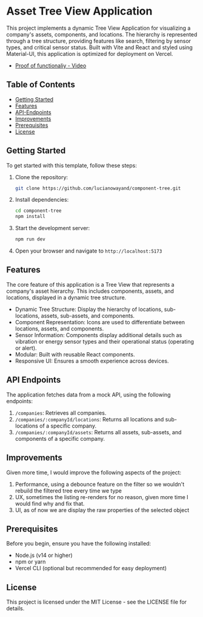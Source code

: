 # Asset Tree View Application

This project implements a dynamic Tree View Application for visualizing a company's assets, components, and locations. The hierarchy is represented through a tree structure, providing features like search, filtering by sensor types, and critical sensor status. Built with Vite and React and styled using Material-UI, this application is optimized for deployment on Vercel. 

- [Proof of functionaliy - Video](https://youtu.be/uXuNhhbjUGo)

## Table of Contents

- [Getting Started](#getting-started)
- [Features](#features)
- [API-Endpoints](#api-endpoints)
- [Improvements](#improvements)
- [Prerequisites](#prerequisites)
- [License](#license)

## Getting Started

To get started with this template, follow these steps:

1. Clone the repository:

   ```bash
   git clone https://github.com/lucianowayand/component-tree.git
   ```

2. Install dependencies:
    ```bash
    cd component-tree
    npm install
    ```

3. Start the development server:
    ```bash
    npm run dev
    ```

4. Open your browser and navigate to `http://localhost:5173`

## Features

The core feature of this application is a Tree View that represents a company's asset hierarchy. This includes components, assets, and locations, displayed in a dynamic tree structure.

* Dynamic Tree Structure: Display the hierarchy of locations, sub-locations, assets, sub-assets, and components.
* Component Representation: Icons are used to differentiate between locations, assets, and components.
* Sensor Information: Components display additional details such as vibration or energy sensor types and their operational status (operating or alert).
* Modular: Built with reusable React components.
* Responsive UI: Ensures a smooth experience across devices.

## API Endpoints

The application fetches data from a mock API, using the following endpoints:

1. `/companies`: Retrieves all companies.
2. `/companies/:companyId/locations`: Returns all locations and sub-locations of a specific company.
3. `/companies/:companyId/assets`: Returns all assets, sub-assets, and components of a specific company.

## Improvements
Given more time, I would improve the following aspects of the project:

1. Performance, using a debounce feature on the filter so we wouldn't rebuild the filtered tree every time we type
2. UX, sometimes the listing re-renders for no reason, given more time I would find why and fix that.
3. UI, as of now we are display the raw properties of the selected object

## Prerequisites
Before you begin, ensure you have the following installed:

* Node.js (v14 or higher)
* npm or yarn
* Vercel CLI (optional but recommended for easy deployment)

## License
This project is licensed under the MIT License - see the LICENSE file for details.
